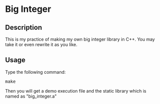 # Big Integer

## Description

This is my practice of making my own big integer library in C++.
You may take it or even rewrite it as you like.

## Usage

Type the following command:
<pre>make</pre>

Then you will get a demo execution file and the static library which is named as "big_integer.a"
